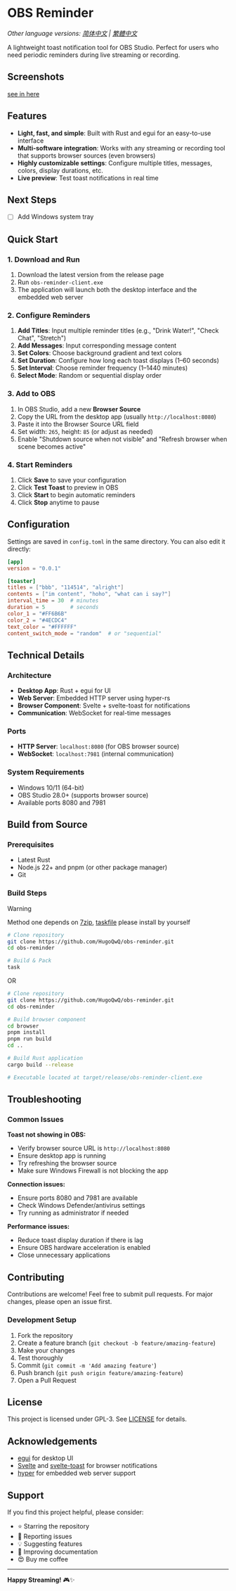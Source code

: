 # OBS Reminder

*Other language versions: [简体中文](README-CN.md) | [繁體中文](README-TW.md)*

A lightweight toast notification tool for OBS Studio. Perfect for users who need periodic reminders during live streaming or recording.

## Screenshots

[see in here](screenshots.md)

## Features

- **Light, fast, and simple**: Built with Rust and egui for an easy-to-use interface
- **Multi-software integration**: Works with any streaming or recording tool that supports browser sources (even browsers)
- **Highly customizable settings**: Configure multiple titles, messages, colors, display durations, etc.
- **Live preview**: Test toast notifications in real time

## Next Steps

- [ ] Add Windows system tray

## Quick Start

### 1. Download and Run

1. Download the latest version from the release page
2. Run `obs-reminder-client.exe`
3. The application will launch both the desktop interface and the embedded web server

### 2. Configure Reminders

1. **Add Titles**: Input multiple reminder titles (e.g., "Drink Water!", "Check Chat", "Stretch")
2. **Add Messages**: Input corresponding message content
3. **Set Colors**: Choose background gradient and text colors
4. **Set Duration**: Configure how long each toast displays (1–60 seconds)
5. **Set Interval**: Choose reminder frequency (1–1440 minutes)
6. **Select Mode**: Random or sequential display order

### 3. Add to OBS

1. In OBS Studio, add a new **Browser Source**
2. Copy the URL from the desktop app (usually `http://localhost:8080`)
3. Paste it into the Browser Source URL field
4. Set width: `265`, height: `85` (or adjust as needed)
5. Enable "Shutdown source when not visible" and "Refresh browser when scene becomes active"

### 4. Start Reminders

1. Click **Save** to save your configuration
2. Click **Test Toast** to preview in OBS
3. Click **Start** to begin automatic reminders
4. Click **Stop** anytime to pause

## Configuration

Settings are saved in `config.toml` in the same directory. You can also edit it directly:

```toml
[app]
version = "0.0.1"

[toaster]
titles = ["bbb", "114514", "alright"]
contents = ["im content", "hoho", "what can i say?"]
interval_time = 30  # minutes
duration = 5        # seconds
color_1 = "#FF6B6B"
color_2 = "#4ECDC4"
text_color = "#FFFFFF"
content_switch_mode = "random"  # or "sequential"
```

## Technical Details

### Architecture

* **Desktop App**: Rust + egui for UI
* **Web Server**: Embedded HTTP server using hyper-rs
* **Browser Component**: Svelte + svelte-toast for notifications
* **Communication**: WebSocket for real-time messages

### Ports

* **HTTP Server**: `localhost:8080` (for OBS browser source)
* **WebSocket**: `localhost:7981` (internal communication)

### System Requirements

* Windows 10/11 (64-bit)
* OBS Studio 28.0+ (supports browser source)
* Available ports 8080 and 7981

## Build from Source

### Prerequisites

* Latest Rust
* Node.js 22+ and pnpm (or other package manager)
* Git

### Build Steps

> [!WARNING]
>
> Method one depends on [7zip](https://www.7-zip.org/), [taskfile](https://taskfile.dev/docs/installation) please install by yourself

```bash
# Clone repository
git clone https://github.com/HugoQwQ/obs-reminder.git
cd obs-reminder

# Build & Pack
task
```

OR

```bash
# Clone repository
git clone https://github.com/HugoQwQ/obs-reminder.git
cd obs-reminder

# Build browser component
cd browser
pnpm install
pnpm run build
cd ..

# Build Rust application
cargo build --release

# Executable located at target/release/obs-reminder-client.exe
```

## Troubleshooting

### Common Issues

**Toast not showing in OBS:**

* Verify browser source URL is `http://localhost:8080`
* Ensure desktop app is running
* Try refreshing the browser source
* Make sure Windows Firewall is not blocking the app

**Connection issues:**

* Ensure ports 8080 and 7981 are available
* Check Windows Defender/antivirus settings
* Try running as administrator if needed

**Performance issues:**

* Reduce toast display duration if there is lag
* Ensure OBS hardware acceleration is enabled
* Close unnecessary applications

## Contributing

Contributions are welcome! Feel free to submit pull requests. For major changes, please open an issue first.

### Development Setup

1. Fork the repository
2. Create a feature branch (`git checkout -b feature/amazing-feature`)
3. Make your changes
4. Test thoroughly
5. Commit (`git commit -m 'Add amazing feature'`)
6. Push branch (`git push origin feature/amazing-feature`)
7. Open a Pull Request

## License

This project is licensed under GPL-3. See [LICENSE](LICENSE) for details.

## Acknowledgements

* [egui](https://github.com/emilk/egui) for desktop UI
* [Svelte](https://svelte.dev/) and [svelte-toast](https://github.com/zerodevx/svelte-toast) for browser notifications
* [hyper](https://hyper.rs/) for embedded web server support

## Support

If you find this project helpful, please consider:

* ⭐ Starring the repository
* 🐛 Reporting issues
* 💡 Suggesting features
* 📖 Improving documentation
* 😍 Buy me coffee

---

**Happy Streaming!** 🎮✨
